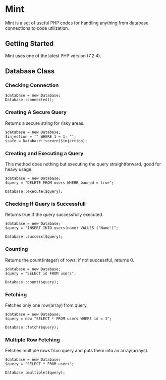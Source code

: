 # Mint

Mint is a set of useful PHP codes for handling anything from database connections to code utilization.

## Getting Started

Mint uses one of the latest PHP version (7.2.4).

## Database Class

### Checking Connection

```
$database = new Database;
Database::connected();
```

### Creating A Secure Query

Returns a secure string for risky areas.

```
$database = new Database;
$injection = '" WHERE 1 = 1; "';
$safe = Database::secure($injection);
```

### Creating and Executing a Query

This method does nothing but executing the query straightforward, good for heavy usage.

```
$database = new Database;
$query = "DELETE FROM users WHERE banned = true";

Database::execute($query);
```

### Checking If Query is Successfull

Returns true if the query successfully executed.

```
$database = new Database;
$query = "INSERT INTO users(name) VALUES ('Name')";

Database::success($query);
```

### Counting

Returns the count(integer) of rows; if not successful, returns 0.

```
$database = new Database;
$query = "SELECT id FROM users";

Database::count($query);
```

### Fetching

Fetches only one row(array) from query.

```
$database = new Database;
$query = new "SELECT * FROM users WHERE id = 1";

Database::fetch($query);
```

### Multiple Row Fetching

Fetches multiple rows from query and puts them into an array(arrays).

```
$database = new Database;
$query = "SELECT * FROM users";

Database::multiple($query);
```
